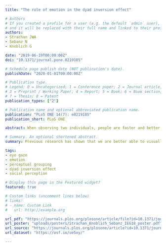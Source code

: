 ```yaml
---
title: "The role of emotion in the dyad inversion effect"

# Authors
# If you created a profile for a user (e.g. the default `admin` user), write the username (folder name) here 
# and it will be replaced with their full name and linked to their profile.
authors:
- Strachan JWA
- Sebanz N
- Knoblich G

date: "2019-06-19T00:00:00Z"
doi: "10.1371/journal.pone.0219185"

# Schedule page publish date (NOT publication's date).
publishDate: "2020-01-01T00:00:00Z"

# Publication type.
# Legend: 0 = Uncategorized; 1 = Conference paper; 2 = Journal article;
# 3 = Preprint / Working Paper; 4 = Report; 5 = Book; 6 = Book section;
# 7 = Thesis; 8 = Patent
publication_types: ["2"]

# Publication name and optional abbreviated publication name.
publication: "PLoS ONE 14(7): e0219185"
publication_short: PLoS ONE

abstract: When observing two individuals, people are faster and better able to identify them as other people if they are facing each other than if they are facing away from each other. This advantage disappears when the images are inverted, suggesting that the visual system is particularly sensitive to dyads in this upright configuration, and perceptually groups socially engaged dyads into a single holistic unit. This dyadic inversion effect was obtained with images of full bodies. Body information was sufficient to elicit this effect even when information about head orientation was absent. However, it has not been tested whether the dyadic inversion effect occurs with face images and whether the emotions displayed by the faces modulate the effect. In three experiments we obtained robust dyadic inversion with face images. Holistic processing of upright face pairs occurred for neutral, happy, and sad faces but not for angry and fearful face pairs. Thus, perceptual grouping of individuals into pairs appears to depend on the emotional expressions of individual faces and the interpersonal relations they imply.

# Summary. An optional shortened abstract.
summary: Previous research has shown that we are better able to visually process two individuals (a dyad) if they are facing each other as opposed to looking away from each other. Previously, this effect has been shown with images of full bodies. We replicate and extend this finding using faces, and show that this perceptual grouping of facing dyads is affected by the emotional expression of the individuals.

tags: 
- eye gaze
- emotion
- perceptual grouping
- dyad inversion effect
- social perception

# Display this page in the Featured widget?
featured: true

# Custom links (uncomment lines below)
# links:
# - name: Custom Link
#   url: http://example.org

url_pdf: "https://journals.plos.org/plosone/article/file?id=10.1371/journal.pone.0219185&type=printable"
url_poster: "uploads/posters/Strachan_Knoblich_Sebanz_IEG18_poster.pdf"
url_source: "https://journals.plos.org/plosone/article?id=10.1371/journal.pone.0219185"
url_dataset: "https://osf.io/ue5xy/"

---
```




